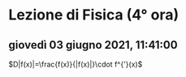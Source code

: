 


# Lezione di Fisica (4° ora)

## giovedì 03 giugno 2021, 11:41:00
$D|f(x)|=\frac{f(x)}{|f(x)|}\cdot f^{'}(x)$

<!--stackedit_data:
eyJoaXN0b3J5IjpbLTEwMzA5MjQ5MTJdfQ==
-->